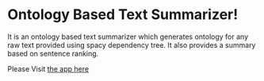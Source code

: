 # Ontology Based Text Summarizer!

It is an ontology based text summarizer which generates ontology for any raw text provided using spacy dependency tree.
It also provides a summary based on sentence ranking.

Please Visit   [the app here](http://textsum344.herokuapp.com/)
